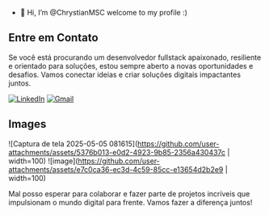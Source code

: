 - 👋 Hi, I’m @ChrystianMSC
welcome to my profile :)


## Entre em Contato

Se você está procurando um desenvolvedor fullstack apaixonado, resiliente e orientado para soluções, estou sempre aberto a novas oportunidades e desafios. Vamos conectar ideias e criar soluções digitais impactantes juntos.

[![LinkedIn](https://img.shields.io/badge/LinkedIn-0A66C2?style=for-the-badge&logo=linkedin&logoColor=white)](https://www.linkedin.com/in/chrystian-martins/)
[![Gmail](https://img.shields.io/badge/gmail-EA4335?style=for-the-badge&logo=gmail&logoColor=white)](mailto:chrystianmsc@gmail.com)

## Images

![Captura de tela 2025-05-05 081615](https://github.com/user-attachments/assets/5376b013-e0d2-4923-9b85-2356a430437c  | width=100)
![image](https://github.com/user-attachments/assets/e7c0ca36-ec3d-4c59-85cc-e13654d2b2e9  | width=100)



Mal posso esperar para colaborar e fazer parte de projetos incríveis que impulsionam o mundo digital para frente. Vamos fazer a diferença juntos!
